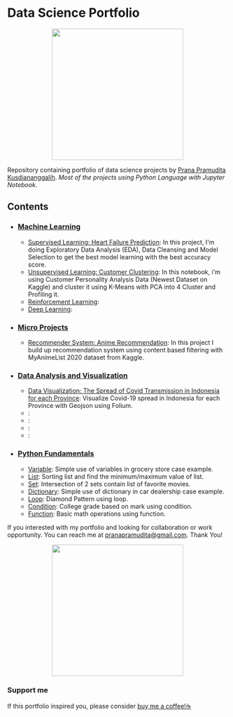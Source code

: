 # Data Science Portfolio

<p align="center">
<img src="https://pbs.twimg.com/media/FB8-E9bXEAAYCIf?format=jpg&name=large"
width="300"
object-fit=""
/>
</p>

Repository containing portfolio of data science projects by [Prana Pramudita Kusdiananggalih](https://github.com/pranapramudita). 
_Most of the projects using Python Language with Jupyter Notebook._

## Contents

- ### [Machine Learning](Machine%20Learning)
  - [Supervised Learning: Heart Failure Prediction](Machine%20Learning/Supervised%20Learning%20-%20Heart%20Failure%20Prediction%20.ipynb): In this project, I'm doing Exploratory Data Analysis (EDA), Data Cleansing and Model Selection to get the best model learning with the best accuracy score.
  - [Unsupervised Learning: Customer Clustering](Machine%20Learning/Unsupervised%20Learning%20-%20Marketing%20Campaign.ipynb): In this notebook, i'm using Customer Personality Analysis Data (Newest Dataset on Kaggle) and cluster it using K-Means with PCA into 4 Cluster and Profiling it.
  - [Reinforcement Learning](Machine%20Learning/Reinforcement%20Learning.ipynb):
  - [Deep Learning](Machine%20Learning/Deep%20Learning.ipynb):

- ### [Micro Projects](Micro%20Projects)
  - [Recommender System: Anime Recommendation](Micro%20Projects/Recommender%20System%20-%20Anime%20Recommendation%20using%20Content%20Based%20Filtering.ipynb): In this project I build up recommendation system using content based filtering with MyAnimeList 2020 dataset from Kaggle.

- ### [Data Analysis and Visualization](Data%20Analysis%20and%20Visualization)
  - [Data Visualization: The Spread of Covid Transmission in Indonesia for each Province](Data%20Analysis%20and%20Visualization/The%20Spread%20of%20Covid%20Transmission%20in%20Indonesia%20for%20each%20Province.ipynb): Visualize Covid-19 spread in Indonesia for each Province with Geojson using Folium.
  - []():
  - []():
  - []():
  - []():

- ### [Python Fundamentals](Python%20Fundamentals)
  - [Variable](Python%20Fundamentals/variable%20-%20Grocery%20Store.ipynb): Simple use of variables in grocery store case example.
  - [List](Python%20Fundamentals/list%20-%20Sorting.ipynb): Sorting list and find the minimum/maximum value of list.
  - [Set](Python%20Fundamentals/set%20-%20Intersection.ipynb): Intersection of 2 sets contain list of favorite movies.
  - [Dictionary](Python%20Fundamentals/dictionary%20-%20Car%20Dealership.ipynb): Simple use of dictionary in car dealership case example.
  - [Loop](Python%20Fundamentals/loop%20-%20Patterns.ipynb): Diamond Pattern using loop.
  - [Condition](Python%20Fundamentals/condition%20-%20Grade.ipynb): College grade based on mark using condition.
  - [Function](Python%20Fundamentals/function%20-%20Basic%20Math%20Operations.ipynb): Basic math operations using function.

If you interested with my portfolio and looking for collaboration or work opportunity. You can reach me at pranapramudita@gmail.com. Thank You!

<p align="center">
<img src="https://pbs.twimg.com/media/FBgddsrXEAEC0k9?format=jpg&name=large"
width="300"
object-fit=""
/>
</p>

### Support me
If this portfolio inspired you, please consider [buy me a coffee!☕](https://saweria.co/pranapramudita)